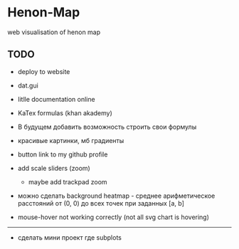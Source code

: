 # Henon-Map
web visualisation of henon map

## TODO
* deploy to website
* dat.gui
* litlle documentation online
* KaTex formulas (khan akademy)
* В будущем добавить возможность строить свои формулы
* красивые картинки, мб градиенты
* button link to my github profile
* add scale sliders (zoom)
	* maybe add trackpad zoom

* можно сделать background heatmap - среднее арифметическое расстояний от (0, 0) до всех точек при заданных [a, b]

* mouse-hover not working correctly (not all svg chart is hovering)

---
* сделать мини проект где subplots